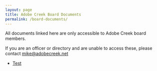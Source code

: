 ```yaml
---
layout: page
title: Adobe Creek Board Documents
permalink: /board-documents/
---
```


All documents linked here are only accessible to Adobe Creek board members.

If you are an officer or directory and are unable to access these, please contact
[mike@adobecreek.net](mailto:mike@adobecreek.net)

* [Test](https://drive.google.com/drive/folders/1DJ1u0CP2UsCTpwu9C3M4pmBgjnzIIxy0?usp=drive_link)
